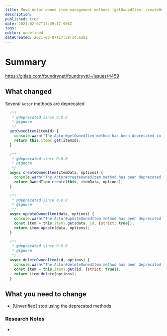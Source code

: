 ```yaml
---
title: Move Actor owned item management methods (getOwnedItem, createOwnedItem, updateOwnedItem, deleteOwnedItem) to the deprecation path in favor of manipulating OwnedItem instances directly.
description: 
published: true
date: 2021-02-07T17:39:17.906Z
tags: 
editor: undefined
dateCreated: 2021-02-07T17:39:14.620Z
---
```


# Summary
https://gitlab.com/foundrynet/foundryvtt/-/issues/4459

## What changed

Several `Actor` methods are deprecated

```js
  /**
   * @deprecated since 0.8.0
   * @ignore
   */
  getOwnedItem(itemId) {
    console.warn("The Actor#getOwnedItem method has been deprecated in favor of Actor#items#get and will be removed in 0.9.0");
    return this.items.get(itemId);
  }

  /**
   * @deprecated since 0.8.0
   * @ignore
   */
  async createOwnedItem(itemData, options) {
    console.warn("The Actor#createOwnedItem method has been deprecated in favor of OwnedItem.create and will be removed in 0.9.0");
    return OwnedItem.create(this, itemData, options);
  }

  /**
   * @deprecated since 0.8.0
   * @ignore
   */
  async updateOwnedItem(data, options) {
    console.warn("The Actor#updateOwnedItem method has been deprecated in favor of OwnedItem#update and will be removed in 0.9.0");
    const item = this.items.get(data._id, {strict: true});
    return item.update(data, options);
  }

  /**
   * @deprecated since 0.8.0
   * @ignore
   */
  async deleteOwnedItem(id, options) {
    console.warn("The Actor#deleteOwnedItem method has been deprecated in favor of OwnedItem#delete and will be removed in 0.9.0");
    const item = this.items.get(id, {strict: true});
    return item.delete(options);
  }

```

## What you need to change

- [Unverified] stop using the deprecated methods

### Research Notes

- 